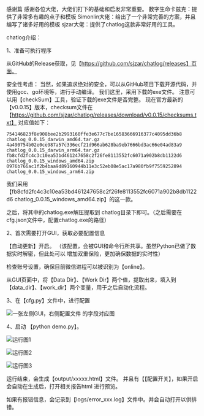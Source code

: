 感谢篇
感谢各位大佬，大佬们打下的基础和启发非常重要。
数字生命卡兹克：提供了非常多有趣的点子和模板
Simonlin大佬：给出了一个非常完善的方案，并且编写了诸多好用的模板
sjzar大佬：提供了chatlog这款非常好用的工具。

chatlog介绍：

1、准备可执行程序

从GitHub的Release获取，见【https://github.com/sjzar/chatlog/releases】页面。


安全性考虑：
当然，如果追求绝对的安全，可以从GitHub项目下载开源代码，并使用gcc、go环境等，进行手动编译。
我们这里，采用下载的exe文件。 注意可以用【checkSum】工具，验证下载的exe文件是否完整。
现在官方最新的【v0.0.15】版本，checksum文件在【https://github.com/sjzar/chatlog/releases/download/v0.0.15/checksums.txt】
对应值如下：
```
754146823f8e908bee2b2993160ffe3e677c7be16583666916377c4095dd36b8  chatlog_0.0.15_darwin_amd64.tar.gz
4a490754b02e0ce987a57c336ecf21d966ab628ba9eb7666bd3ac66e04ad83a9  chatlog_0.0.15_darwin_arm64.tar.gz
fb8cfd2fc4c3c10ea53bd461247658c2f26fe8113552fc6071a902b8db1122d6  chatlog_0.0.15_windows_amd64.zip
0976b766ac1f2b4baa9d89160944b11e3c52eb08e5ac17a980fb9f7559252894  chatlog_0.0.15_windows_arm64.zip
```
我们采用【fb8cfd2fc4c3c10ea53bd461247658c2f26fe8113552fc6071a902b8db1122d6 chatlog_0.0.15_windows_amd64.zip】的这一款。

之后，将其中的chatlog.exe解压提取到 chatlog目录下即可。（之后需要在cfg.json文件中，配置chatlog.exe的路径）

2、首次需要打开GUI，获取必要配置信息

【自动更新】开启。
（该配置，会被GUI和命令行所共享。虽然Python已做了数据实时解密，但此处可以  增加双重保险，更加确保数据的实时性）

检查账号设置，确保目前微信进程可以被识别为【online】。

从GUI页面中，将【Data Dir】、【Work Dir】两个值，提取出来，填入到【data_dir】、【work_dir】两个变量，用于之后自动化流程。

3、在【cfg.py】文件中，进行配置

![一张左侧GUI，右侧配置文件 的字段对应图](./images/配置图.png)

4、启动 【python demo.py】。

![运行图1](./images/运行图1.png)

![运行图2](./images/运行图2.png)

![运行图3](./images/运行图3.png)


运行结束，会生成【output/xxxxx.html】文件。
并且有【【配置开关】，如果开启 会自动在生成后，打开相关报告html 进行预览。

如果有报错信息，会记录到【logs/error_xxx.log】文件中。并会自动打开以供排错。
